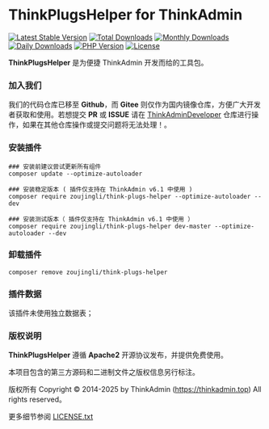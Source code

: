 # ThinkPlugsHelper for ThinkAdmin

[![Latest Stable Version](https://poser.pugx.org/zoujingli/think-plugs-helper/v/stable)](https://packagist.org/packages/zoujingli/think-plugs-helper)
[![Total Downloads](https://poser.pugx.org/zoujingli/think-plugs-helper/downloads)](https://packagist.org/packages/zoujingli/think-plugs-helper)
[![Monthly Downloads](https://poser.pugx.org/zoujingli/think-plugs-helper/d/monthly)](https://packagist.org/packages/zoujingli/think-plugs-helper)
[![Daily Downloads](https://poser.pugx.org/zoujingli/think-plugs-helper/d/daily)](https://packagist.org/packages/zoujingli/think-plugs-helper)
[![PHP Version](https://thinkadmin.top/static/icon/php-7.1.svg)](https://thinkadmin.top)
[![License](https://thinkadmin.top/static/icon/license-apache2.svg)](https://www.apache.org/licenses/LICENSE-2.0)

**ThinkPlugsHelper** 是为便捷 ThinkAdmin 开发而给的工具包。

### 加入我们

我们的代码仓库已移至 **Github**，而 **Gitee** 则仅作为国内镜像仓库，方便广大开发者获取和使用。若想提交 **PR** 或 **ISSUE** 请在 [ThinkAdminDeveloper](https://github.com/zoujingli/ThinkAdminDeveloper) 仓库进行操作，如果在其他仓库操作或提交问题将无法处理！。

### 安装插件

```shell
### 安装前建议尝试更新所有组件
composer update --optimize-autoloader

### 安装稳定版本 ( 插件仅支持在 ThinkAdmin v6.1 中使用 )
composer require zoujingli/think-plugs-helper --optimize-autoloader --dev

### 安装测试版本（ 插件仅支持在 ThinkAdmin v6.1 中使用 ）
composer require zoujingli/think-plugs-helper dev-master --optimize-autoloader --dev
```

### 卸载插件

```shell
composer remove zoujingli/think-plugs-helper
```

### 插件数据

该插件未使用独立数据表；

### 版权说明

**ThinkPlugsHelper** 遵循 **Apache2** 开源协议发布，并提供免费使用。

本项目包含的第三方源码和二进制文件之版权信息另行标注。

版权所有 Copyright © 2014-2025 by ThinkAdmin (https://thinkadmin.top) All rights reserved。

更多细节参阅 [LICENSE.txt](license)
